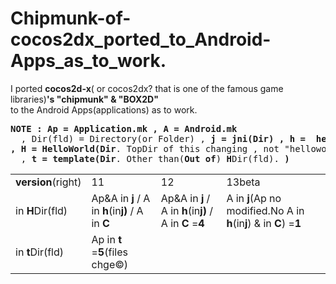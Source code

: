 Chipmunk-of-cocos2dx_ported_to_Android-Apps_as_to_work.
=============================
I ported **cocos2d-x**( or cocos2dx? that is one of the famous game libraries)**'s "chipmunk" & "BOX2D"**  
to the Android Apps(applications) as  to work.  
<pre><b>NOTE : Ap = Application.mk , A = Android.mk</b>
&nbsp; , Dir(fld) = Directory(or Folder) , <b>j = jni(Dir) , h =  helloworld(Dir) , C = Classes(Dir)
, H = HelloWorld(Dir</b>. TopDir of this changing , not "helloworldDir" abobe. <b>)</b>
&nbsp; , <b>t = template(Dir</b>. Other than(<b>Out of</b>) <b>H</b>Dir(fld). <b>)</b>
</pre>
<table><tr>
<td><b>version</b>(right)</td><td>11</td><td>12</td><td>13beta</td></tr>
<tr><td>in <b>H</b>Dir(fld)</td>
<td>Ap&A in <b>j</b> / A in <b>h</b>(in<b>j)</b> / A in <b>C</b></td>
<td>Ap&A in <b>j</b> / A in <b>h</b>(in<b>j)</b> / A in <b>C</b> =<b>4</b></td>
<td>A in <b>j</b>(Ap no modified.No A in <b>h</b>(in<b>j</b>) & in <b>C</b>)</b> =<b>1</b></td></tr>

<tr><td>in <b>t</b>Dir(fld)</td>
<td>Ap in <b>t</b> =<b>5</b>(files chge&copy)</td>
<td></td>
<td></td></tr></table>